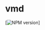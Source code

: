 # vmd
[![NPM version][npm-image]]


[npm-image]: https://img.shields.io/npm/v/vmd.svg?style=flat-square
